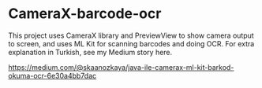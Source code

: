 # CameraX-barcode-ocr
 
This project uses CameraX library and PreviewView to show camera output to screen, and uses ML Kit for scanning barcodes and doing OCR. For extra explanation in Turkish, see my Medium story here.

https://medium.com/@skaanozkaya/java-ile-camerax-ml-kit-barkod-okuma-ocr-6e30a4bb7dac
